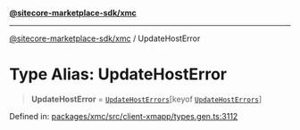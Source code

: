 [**@sitecore-marketplace-sdk/xmc**](../README.md)

***

[@sitecore-marketplace-sdk/xmc](../README.md) / UpdateHostError

# Type Alias: UpdateHostError

> **UpdateHostError** = [`UpdateHostErrors`](UpdateHostErrors.md)\[keyof [`UpdateHostErrors`](UpdateHostErrors.md)\]

Defined in: [packages/xmc/src/client-xmapp/types.gen.ts:3112](https://github.com/Sitecore/sitecore-marketplace-sdk/blob/af886e6134b8d1079ef5b8ef70b7eb2f1d9c8aeb/packages/xmc/src/client-xmapp/types.gen.ts#L3112)
